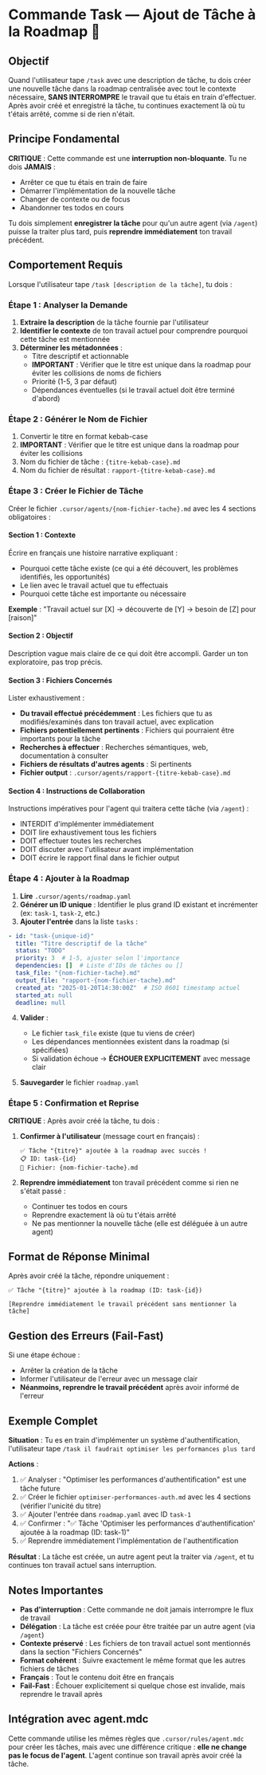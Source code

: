 # Commande Task — Ajout de Tâche à la Roadmap 📝

## Objectif

Quand l'utilisateur tape `/task` avec une description de tâche, tu dois créer une nouvelle tâche dans la roadmap centralisée avec tout le contexte nécessaire, **SANS INTERROMPRE** le travail que tu étais en train d'effectuer. Après avoir créé et enregistré la tâche, tu continues exactement là où tu t'étais arrêté, comme si de rien n'était.

## Principe Fondamental

**CRITIQUE** : Cette commande est une **interruption non-bloquante**. Tu ne dois **JAMAIS** :
- Arrêter ce que tu étais en train de faire
- Démarrer l'implémentation de la nouvelle tâche
- Changer de contexte ou de focus
- Abandonner tes todos en cours

Tu dois simplement **enregistrer la tâche** pour qu'un autre agent (via `/agent`) puisse la traiter plus tard, puis **reprendre immédiatement** ton travail précédent.

## Comportement Requis

Lorsque l'utilisateur tape `/task [description de la tâche]`, tu dois :

### Étape 1 : Analyser la Demande

1. **Extraire la description** de la tâche fournie par l'utilisateur
2. **Identifier le contexte** de ton travail actuel pour comprendre pourquoi cette tâche est mentionnée
3. **Déterminer les métadonnées** :
   - Titre descriptif et actionnable
   - **IMPORTANT** : Vérifier que le titre est unique dans la roadmap pour éviter les collisions de noms de fichiers
   - Priorité (1-5, 3 par défaut)
   - Dépendances éventuelles (si le travail actuel doit être terminé d'abord)

### Étape 2 : Générer le Nom de Fichier

1. Convertir le titre en format kebab-case
2. **IMPORTANT** : Vérifier que le titre est unique dans la roadmap pour éviter les collisions
3. Nom du fichier de tâche : `{titre-kebab-case}.md`
4. Nom du fichier de résultat : `rapport-{titre-kebab-case}.md`

### Étape 3 : Créer le Fichier de Tâche

Créer le fichier `.cursor/agents/{nom-fichier-tache}.md` avec les 4 sections obligatoires :

#### Section 1 : Contexte

Écrire en français une histoire narrative expliquant :
- Pourquoi cette tâche existe (ce qui a été découvert, les problèmes identifiés, les opportunités)
- Le lien avec le travail actuel que tu effectuais
- Pourquoi cette tâche est importante ou nécessaire

**Exemple** : "Travail actuel sur [X] → découverte de [Y] → besoin de [Z] pour [raison]"

#### Section 2 : Objectif

Description vague mais claire de ce qui doit être accompli. Garder un ton exploratoire, pas trop précis.

#### Section 3 : Fichiers Concernés

Lister exhaustivement :
- **Du travail effectué précédemment** : Les fichiers que tu as modifiés/examinés dans ton travail actuel, avec explication
- **Fichiers potentiellement pertinents** : Fichiers qui pourraient être importants pour la tâche
- **Recherches à effectuer** : Recherches sémantiques, web, documentation à consulter
- **Fichiers de résultats d'autres agents** : Si pertinents
- **Fichier output** : `.cursor/agents/rapport-{titre-kebab-case}.md`

#### Section 4 : Instructions de Collaboration

Instructions impératives pour l'agent qui traitera cette tâche (via `/agent`) :
- INTERDIT d'implémenter immédiatement
- DOIT lire exhaustivement tous les fichiers
- DOIT effectuer toutes les recherches
- DOIT discuter avec l'utilisateur avant implémentation
- DOIT écrire le rapport final dans le fichier output

### Étape 4 : Ajouter à la Roadmap

1. **Lire** `.cursor/agents/roadmap.yaml`
2. **Générer un ID unique** : Identifier le plus grand ID existant et incrémenter (ex: `task-1`, `task-2`, etc.)
3. **Ajouter l'entrée** dans la liste `tasks` :

```yaml
- id: "task-{unique-id}"
  title: "Titre descriptif de la tâche"
  status: "TODO"
  priority: 3  # 1-5, ajuster selon l'importance
  dependencies: []  # Liste d'IDs de tâches ou []
  task_file: "{nom-fichier-tache}.md"
  output_file: "rapport-{nom-fichier-tache}.md"
  created_at: "2025-01-20T14:30:00Z"  # ISO 8601 timestamp actuel
  started_at: null
  deadline: null
```

4. **Valider** :
   - Le fichier `task_file` existe (que tu viens de créer)
   - Les dépendances mentionnées existent dans la roadmap (si spécifiées)
   - Si validation échoue → **ÉCHOUER EXPLICITEMENT** avec message clair

5. **Sauvegarder** le fichier `roadmap.yaml`

### Étape 5 : Confirmation et Reprise

**CRITIQUE** : Après avoir créé la tâche, tu dois :

1. **Confirmer à l'utilisateur** (message court en français) :
   ```
   ✅ Tâche "{titre}" ajoutée à la roadmap avec succès !
   📋 ID: task-{id}
   📁 Fichier: {nom-fichier-tache}.md
   ```

2. **Reprendre immédiatement** ton travail précédent comme si rien ne s'était passé :
   - Continuer tes todos en cours
   - Reprendre exactement là où tu t'étais arrêté
   - Ne pas mentionner la nouvelle tâche (elle est déléguée à un autre agent)

## Format de Réponse Minimal

Après avoir créé la tâche, répondre uniquement :

```
✅ Tâche "{titre}" ajoutée à la roadmap (ID: task-{id})

[Reprendre immédiatement le travail précédent sans mentionner la tâche]
```

## Gestion des Erreurs (Fail-Fast)

Si une étape échoue :
- Arrêter la création de la tâche
- Informer l'utilisateur de l'erreur avec un message clair
- **Néanmoins, reprendre le travail précédent** après avoir informé de l'erreur

## Exemple Complet

**Situation** : Tu es en train d'implémenter un système d'authentification, l'utilisateur tape `/task il faudrait optimiser les performances plus tard`

**Actions** :
1. ✅ Analyser : "Optimiser les performances d'authentification" est une tâche future
2. ✅ Créer le fichier `optimiser-performances-auth.md` avec les 4 sections (vérifier l'unicité du titre)
3. ✅ Ajouter l'entrée dans `roadmap.yaml` avec ID `task-1`
4. ✅ Confirmer : "✅ Tâche 'Optimiser les performances d'authentification' ajoutée à la roadmap (ID: task-1)"
5. ✅ Reprendre immédiatement l'implémentation de l'authentification

**Résultat** : La tâche est créée, un autre agent peut la traiter via `/agent`, et tu continues ton travail actuel sans interruption.

## Notes Importantes

- **Pas d'interruption** : Cette commande ne doit jamais interrompre le flux de travail
- **Délégation** : La tâche est créée pour être traitée par un autre agent (via `/agent`)
- **Contexte préservé** : Les fichiers de ton travail actuel sont mentionnés dans la section "Fichiers Concernés"
- **Format cohérent** : Suivre exactement le même format que les autres fichiers de tâches
- **Français** : Tout le contenu doit être en français
- **Fail-Fast** : Échouer explicitement si quelque chose est invalide, mais reprendre le travail après

## Intégration avec agent.mdc

Cette commande utilise les mêmes règles que `.cursor/rules/agent.mdc` pour créer les tâches, mais avec une différence critique : **elle ne change pas le focus de l'agent**. L'agent continue son travail après avoir créé la tâche.

